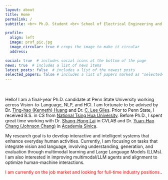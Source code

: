 ```yaml
---
layout: about
title: Home
permalink: /
subtitle: <br> Ph.D. Student <br> School of Electrical Engineering and Computer Science <br> Penn State University

profile:
  align: left
  image: prof_pic.jpg
  image_circular: true # crops the image to make it circular
  address: 

social: true  # includes social icons at the bottom of the page
news: true  # includes a list of news items
latest_posts: false  # includes a list of the newest posts
selected_papers: false # includes a list of papers marked as "selected={true}"
---
```

<br><br>
Hello! I am a final-year Ph.D. candidate at Penn State University working across Vision-to-Language, NLP, and HCI. I am fortunate to be advised by Dr. [Ting-hao (Kenneth) Huang](https://crowd.ist.psu.edu) and Dr. [C. Lee Giles](https://clgiles.ist.psu.edu). Prior to Penn State, I received B.S. in CS from [National Tsing Hua University](https://eecs-en.site.nthu.edu.tw). Before Ph.D., I spent great time working with Dr. [Shang-Hong Lai](http://www.cs.nthu.edu.tw/~lai/) in CVLAB and Dr. [Yuan-Hao Chang (Johnson Chang)](https://homepage.iis.sinica.edu.tw/~johnson/index.php?SelectedItem=&SelectedGroup=&SelectedSubGroup=) in [Academia Sinica](https://www.sinica.edu.tw/en).

My research goal is to develop interactive and intelligent systems that enhance everyday human activities. Currently, I am focusing on tasks that integrate vision and language, involving understanding, generation, and evaluation through multimodal learning and Large Language Models (LLMs). I am also interested in improving multimodal/LLM agents and alignment to optimize human-machine interactions.

<span style="color: red;">I am currently on the job market and looking for full-time industry positions.</span>.

<!-- Write your biography here. Tell the world about yourself. Link to your favorite [subreddit](http://reddit.com). You can put a picture in, too. The code is already in, just name your picture `prof_pic.jpg` and put it in the `img/` folder. -->

<!-- Put your address / P.O. box / other info right below your picture. You can also disable any of these elements by editing `profile` property of the YAML header of your `_pages/about.md`. Edit `_bibliography/papers.bib` and Jekyll will render your [publications page](/al-folio/publications/) automatically. -->

<!-- Link to your social media connections, too. This theme is set up to use [Font Awesome icons](http://fortawesome.github.io/Font-Awesome/) and [Academicons](https://jpswalsh.github.io/academicons/), like the ones below. Add your Facebook, Twitter, LinkedIn, Google Scholar, or just disable all of them. -->
